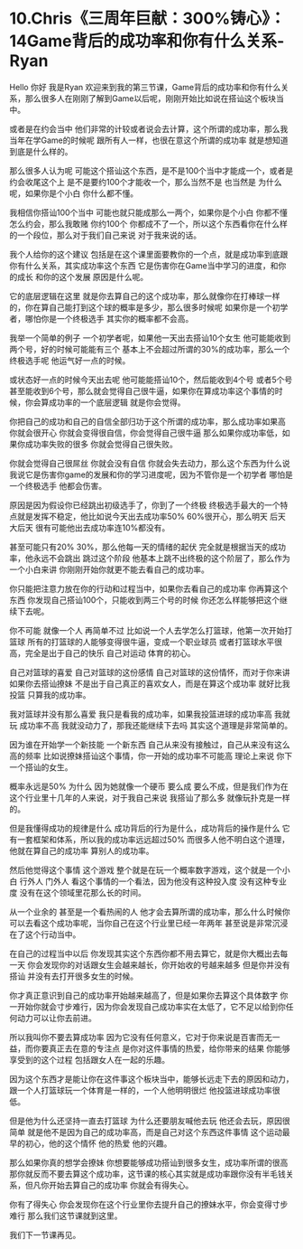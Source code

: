 # 10.Chris《三周年巨献：300%铸心》：14Game背后的成功率和你有什么关系-Ryan

Hello 你好 我是Ryan 欢迎来到我的第三节课，Game背后的成功率和你有什么关系，那么很多人在刚刚了解到Game以后呢，刚刚开始比如说在搭讪这个板块当中。

或者是在约会当中 他们非常的计较或者说会去计算，这个所谓的成功率，那么我当年在学Game的时候呢 跟所有人一样，也很在意这个所谓的成功率 就是想知道到底是什么样的。

那么很多人认为呢 可能这个搭讪这个东西，是不是100个当中才能成一个，或者是约会收尾这个上 是不是要约100个才能收一个，那么当然不是 也当然是 为什么呢，如果你是个小白 你什么都不懂。

我相信你搭讪100个当中 可能也就只能成那么一两个，如果你是个小白 你都不懂怎么约会，那么我敢赌 你约100个 你都成不了一个，所以这个东西看你在什么样的一个段位，那么对于我们自己来说 对于我来说的话。

我个人给你的这个建议 包括是在这个课里面要教你的一个点，就是成功率到底跟你有什么关系，其实成功率这个东西 它是伤害你在Game当中学习的进度，和你的成长 和你的这个发展 原因是什么呢。

它的底层逻辑在这里 就是你去算自己的这个成功率，那么就像你在打棒球一样的，你在算自己能打到这个球的概率是多少，那么很多时候呢 如果你是一个初学者，哪怕你是一个终极选手 其实你的概率都不会高。

我举一个简单的例子 一个初学者呢，如果他一天出去搭讪10个女生 他可能能收到两个号，好的时候可能能有三个 基本上不会超过所谓的30%的成功率，那么一个终极选手呢 他运气好一点的时候。

或状态好一点的时候今天出去呢 他可能能搭讪10个，然后能收到4个号 或者5个号 甚至能收到6个号，那么就会觉得自己很牛逼，如果你在算成功率这个事情的时候，你会算成功率的一个底层逻辑 就是你会觉得。

你把自己的成功和自己的自信全部归功于这个所谓的成功率，那么成功率如果高 你就会很开心 你就会变得很自信，你会觉得自己很牛逼 那么如果你成功率低，如果你成功率失败的很多 你就会觉得自己很失败。

你就会觉得自己很屌丝 你就会没有自信 你就会失去动力，那么这个东西为什么说 我说它是伤害你game的发展和你的学习进度呢，因为不管你是一个初学者 哪怕是一个终极选手 他都会伤害。

原因是因为假设你已经跳出初级选手了，你到了一个终极 终极选手最大的一个特点就是发挥不稳定，他比如说今天出去成功率50% 60%很开心，那么明天 后天 大后天 很有可能他出去成功率连10%都没有。

甚至可能只有20% 30%，那么他每一天的情绪的起伏 完全就是根据当天的成功率，他永远不会跳出 跳过这个阶段 他基本上跳不出终极的这个阶层了，那么作为一个小白来讲 你刚刚开始你就更不能去看自己的成功率。

你只能把注意力放在你的行动和过程当中，如果你去看自己的成功率 你再算这个东西 你发现自己搭讪100个，只能收到两三个号的时候 你还怎么样能够把这个继续下去呢。

你不可能 就像一个人 再简单不过 比如说一个人去学怎么打篮球，他第一次开始打篮球 所有的打篮球的人能够变得很牛逼，变成一个职业球员 或者打篮球水平很高，完全是出于自己的快乐 自己对运动 体育的初心。

自己对篮球的喜爱 自己对篮球的这份感情 自己对篮球的这份情怀，而对于你来讲 如果你去搭讪撩妹 不是出于自己真正的喜欢女人，而是在算这个成功率 就好比我投篮 只算我的成功率。

我对篮球并没有那么喜爱 我只是看我的成功率，如果我投篮进球的成功率高 我就玩 成功率不高 我就没动力了，那我还能继续下去吗 其实这个道理是非常简单的。

因为谁在开始学一个新技能 一个新东西 自己从来没有接触过，自己从来没有这么高的频率 比如说撩妹搭讪这个事情，你一开始的成功率不可能高 理论上来说 你下一个搭讪的女生。

概率永远是50% 为什么 因为她就像一个硬币 要么成 要么不成，但是我们作为在这个行业里十几年的人来说，对于我自己来说 我搭讪了那么多 就像玩扑克是一样的。

但是我懂得成功的规律是什么 成功背后的行为是什么，成功背后的操作是什么 它有一套框架和体系，所以我的成功率远远超过50% 而很多人他不明白这个道理，他就在算自己的成功率 算别人的成功率。

然后他觉得这个事情 这个游戏 整个就是在玩一个概率数字游戏，这个就是一个小白 行外人 门外人 看这个事情的一个看法，因为他没有这种投入度 没有这种专业度 没有在这个领域里花那么长的时间。

从一个业余的 甚至是一个看热闹的人 他才会去算所谓的成功率，那么什么时候你可以去看这个成功率呢，当你自己在这个行业里已经一年两年 甚至说是非常沉浸在了这个行动当中。

在自己的过程当中以后 你发现其实这个东西你都不用去算它，就是你大概出去每一天 你会发现你的对话跟女生会越来越长，你开始收的号越来越多 但是你并没有搭讪 并没有去打开很多女生的时候。

你才真正意识到自己的成功率开始越来越高了，但是如果你去算这个具体数字 你一开始你就会寸步难行，因为你会发现自己成功率实在太低了，它不足以给到你任何动力可以让你去前进。

所以我叫你不要去算成功率 因为它没有任何意义，它对于你来说是百害而无一益，而你要真正去在意的专注点 是你对这件事情的热爱，给你带来的结果 你能够享受到的这个过程 包括跟女人在一起的乐趣。

因为这个东西才是能让你在这件事这个板块当中，能够长远走下去的原因和动力，跟一个人打篮球玩一个体育是一样的，一个人他明明很烂 他投篮进球成功率很低。

但是他为什么还坚持一直去打篮球 为什么还要朋友喊他去玩 他还会去玩，原因很简单 就是他不是因为自己的成功率高，而是自己对这个东西这件事情 这个运动最早的初心，他的这个情怀 他的热爱 他的兴趣。

那么如果你真的想学会撩妹 你想要能够成功搭讪到很多女生，成功率所谓的很高 那你就反而不要去算这个成功率，这节课的核心其实就是成功率跟你没有半毛钱关系，但凡你开始去算自己的成功率 你就会有得失心。

你有了得失心 你会发现你在这个行业里你去提升自己的撩妹水平，你会变得寸步难行 那么我们这节课就到这里。

我们下一节课再见。